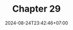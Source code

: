 ---
weight: 4000
title: "Chapter 29"
description: ""
icon: "article"
date: "2024-08-24T23:42:46+07:00"
lastmod: "2024-08-24T23:42:46+07:00"
draft: false
toc: true
---
